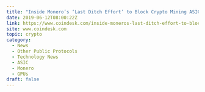 ```yaml
---
title: "Inside Monero’s ‘Last Ditch Effort’ to Block Crypto Mining ASICs"
date: 2019-06-12T08:00:22Z
link: https://www.coindesk.com/inside-moneros-last-ditch-effort-to-block-crypto-mining-asics?utm_medium=RSS&utm_source=hune
site: www.coindesk.com
topic: crypto
category:
  - News
  - Other Public Protocols
  - Technology News
  - ASIC
  - Monero
  - GPUs
draft: false
---
```

